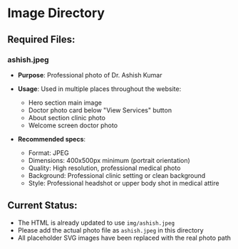 # Image Directory

## Required Files:

### ashish.jpeg
- **Purpose**: Professional photo of Dr. Ashish Kumar
- **Usage**: Used in multiple places throughout the website:
  - Hero section main image
  - Doctor photo card below "View Services" button
  - About section clinic photo
  - Welcome screen doctor photo

- **Recommended specs**:
  - Format: JPEG
  - Dimensions: 400x500px minimum (portrait orientation)
  - Quality: High resolution, professional medical photo
  - Background: Professional clinic setting or clean background
  - Style: Professional headshot or upper body shot in medical attire

## Current Status:
- The HTML is already updated to use `img/ashish.jpeg`
- Please add the actual photo file as `ashish.jpeg` in this directory
- All placeholder SVG images have been replaced with the real photo path